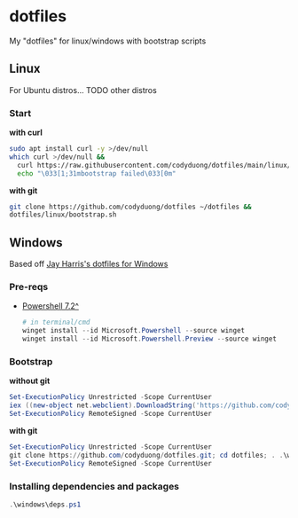 # dotfiles
My "dotfiles" for linux/windows with bootstrap scripts

## Linux
For Ubuntu distros... TODO other distros

### Start

**with curl**
```bash
sudo apt install curl -y >/dev/null
which curl >/dev/null &&
  curl https://raw.githubusercontent.com/codyduong/dotfiles/main/linux/install.sh | bash ||
  echo "\033[1;31mbootstrap failed\033[0m"
```
**with git**
```bash
git clone https://github.com/codyduong/dotfiles ~/dotfiles &&
dotfiles/linux/bootstrap.sh
```

## Windows
Based off [Jay Harris's dotfiles for Windows](https://github.com/jayharris/dotfiles-windows)

### Pre-reqs
* [Powershell 7.2^](https://learn.microsoft.com/en-us/powershell/scripting/install/installing-powershell)
  ```powershell
  # in terminal/cmd
  winget install --id Microsoft.Powershell --source winget
  winget install --id Microsoft.Powershell.Preview --source winget
  ```

### Bootstrap
**without git**
```powershell
Set-ExecutionPolicy Unrestricted -Scope CurrentUser
iex ((new-object net.webclient).DownloadString('https://github.com/codyduong/dotfiles/master/setup/install.ps1'))
Set-ExecutionPolicy RemoteSigned -Scope CurrentUser
```
**with git**
```powershell
Set-ExecutionPolicy Unrestricted -Scope CurrentUser
git clone https://github.com/codyduong/dotfiles.git; cd dotfiles; . .\windows\bootstrap.ps1
Set-ExecutionPolicy RemoteSigned -Scope CurrentUser
```

### Installing dependencies and packages
```powershell
.\windows\deps.ps1
```

<!---
## Windows 10
https://github.com/mgth/LittleBigMouse
* [VS Code](https://code.visualstudio.com/#alt-downloads)
* [Git](https://git-scm.com/downloads)
* [GNUPG (Commit Signing)](https://www.gnupg.org/download/)
```sh
# https://docs.github.com/en/github/authenticating-to-github/managing-commit-signature-verification/generating-a-new-gpg-key
gpg --full-generate-key
# Enter for RSA and RSA (default)
# 4096 bits (Github min)
# No expiration (Expire from Github if needed)
gpg --list-secret-keys --keyid-format LONG 
# Copy GPG Key (listed one is an example)
gpg --armor --export 3AA5C34371567BD2 #<-- Give to Github 
git config --global user.signingkey 3AA5C34371567BD2 #<-- Git Bash, tell Git about signing key
```
* [Github Desktop](https://desktop.github.com/) (I should migrate to [GitKraken](https://www.gitkraken.com/git-client), looks better)
* [TDM-GCC (gcc, g++, make)](https://jmeubank.github.io/tdm-gcc/)
* [Python ^3 ](https://www.microsoft.com/en-us/p/python-39/9p7qfqmjrfp7)
  * [thefuck](https://github.com/nvbn/thefuck) =>
    ```sh
    pip install thefuck
    ```
    Add thefuck to ENV Path. Usually at:
    ```C:\Users\duong\AppData\Local\Packages\PythonSoftwareFoundation.Python.3.9_qbz5n2kfra8p0\LocalCache\local-packages\Python39\Scripts```
    Then create $PROFILE for Alias
    ```sh
    if (!(Test-Path -Path $PROFILE)) {New-Item -ItemType File -Path $PROFILE -Force}
    notepad $PROFILE
    ```
    Inside the $PROFILE
    ```notepad
    $env:PYTHONIOENCODING="utf-8"
    iex "$(thefuck --alias)"
    ```
* [Node](https://nodejs.org/en/)
  * [Yarn](https://classic.yarnpkg.com/en/docs/install/#windows-stable) => ```npm install --global yarn```
* [Deno](https://deno.land/) => ```iwr https://deno.land/x/install/install.ps1 -useb | iex```

Utility Software (less important, but if I want it):
* The razer things for razer stuff?
* [QTTabbar](https://github.com/indiff/qttabbar)
* I always forget about this one, *printer drivers!*
* [Dual Monitor Tools](http://dualmonitortool.sourceforge.net/)
* [Artist 12 Drivers](https://www.xp-pen.com/download-68.html)
* [Taskbar X](https://chrisandriessen.nl/taskbarx)
* [ScanTailor](https://github.com/scantailor/scantailor)
* [LibreOffice](https://www.libreoffice.org/)

## Ubuntu
.deb
* [VS Code](https://code.visualstudio.com/#alt-downloads)
* [GitKraken](https://www.gitkraken.com/git-client)

CLI
* [GNUPG (Commit Signing)](https://www.gnupg.org/download/) ```Comes preinstalled, instructions are exact same as above```
* [Git](https://git-scm.com/downloads) OR ```sudo apt install git```
  * policykit1-gnome ```sudo apt install policykit-1-gnome```
  ```sh 
  git clone https://github.com/codyduong/shopping-list/
  sudo cp ./shopping-list/userLinux/.config -r ~
  sudo cp ./shopping-list/userLinux/.Xresources ~
  sudo cp -a ./shopping-list/userLinux/Solarized-Dark-Cyan-3.36/ /usr/share/themes/
  # This is for the triple setup, you may have to manually set this,
  # sudo cp ~/.config/monitors.xml /var/lib/gdm3/.config
  sudo cp ./shopping-list/userLinux/monitors.xml /var/lib/gdm3/.config
  ```
* gcc, g++, make => ```sudo apt install build-essential```
* Python ^3 => ```sudo apt install python3-dev python3-pip python3-setuptools```
  * [thefuck](https://github.com/nvbn/thefuck) => ```sudo pip3 install thefuck```
  * ```sudo apt install pipenv```
* [Node](https://nodejs.org/en/) ```sudo apt install nodejs```
  * npm ```sudo apt-get install npm``` 
  ```sh
  sudo npm install -g n
  sudo n stable #or version number, or latest
  ```
  * [Yarn](https://classic.yarnpkg.com/en/docs/install#debian-stable) ```sudo npm install --global yarn```
* [Deno](https://deno.land/#installation) ```curl -fsSL https://deno.land/x/install/install.sh | sh```
* [i3](https://i3wm.org/) ```sudo apt install i3```

All as one
```sh
sudo apt install git -y
sudo apt install curl -y

git clone https://github.com/codyduong/shopping-list/ &&
sudo cp ./shopping-list/userLinux/.config -r ~ &&
sudo cp ./shopping-list/userLinux/.Xresources ~ &&
sudo cp -a ./shopping-list/userLinux/Solarized-Dark-Cyan-3.36/ /usr/share/themes/ &&
sudo cp ./shopping-list/userLinux/monitors.xml /var/lib/gdm3/.config

# python and fuck
sudo apt install build-essential -y
sudo apt install python3-dev python3-pip python3-setuptools -y &&
sudo pip3 install thefuck &&
fuck &&
fuck &&

# python package managers
sudo apt install pipenv -y &&
curl -sSL https://raw.githubusercontent.com/python-poetry/poetry/master/get-poetry.py | python3 &&
source $HOME/.poetry/env

# node, npm, yarn, and deno
sudo apt install nodejs -y &&
sudo apt-get install npm -y &&
sudo npm install --global yarn -y &&
sudo npm install -g n &&
sudo n latest
curl -fsSL https://deno.land/x/install/install.sh | sh

# i3
sudo apt install i3 -y

# vs-code
sudo apt-get install wget gpg -y &&
wget -qO- https://packages.microsoft.com/keys/microsoft.asc | gpg --dearmor > packages.microsoft.gpg &&
sudo install -D -o root -g root -m 644 packages.microsoft.gpg /etc/apt/keyrings/packages.microsoft.gpg &&
sudo sh -c 'echo "deb [arch=amd64,arm64,armhf signed-by=/etc/apt/keyrings/packages.microsoft.gpg] https://packages.microsoft.com/repos/code stable main" > /etc/apt/sources.list.d/vscode.list' &&
rm -f packages.microsoft.gpg &&
sudo apt install apt-transport-https -y &&
sudo apt update &&
sudo apt install code -y # or code-insiders

# oh-my-zsh
sudo apt install zsh -y &&
sh -c "$(curl -fsSL https://raw.github.com/ohmyzsh/ohmyzsh/master/tools/install.sh)"

# oh-my-zsh leaves terminal, TODO patch
# append to .zshrc to agnoster
sudo apt-get install fonts-powerline

```

Utility Software (less important, but if I want it):
* [Polychromatic](https://polychromatic.app/)
* [Artist 12 Drivers](https://www.xp-pen.com/download-68.html)
-->